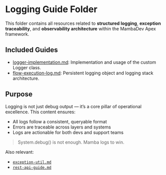 # Logging Guide Folder

This folder contains all resources related to **structured logging**, **exception traceability**, and **observability architecture** within the MambaDev Apex framework.

## Included Guides

- [logger-implementation.md](https://mambadev.io/logger-implementation): Implementation and usage of the custom Logger class.
- [flow-execution-log.md](https://mambadev.io/flow-execution-log): Persistent logging object and logging stack architecture.

## Purpose

Logging is not just debug output — it’s a core pillar of operational excellence.
This content ensures:
- All logs follow a consistent, queryable format
- Errors are traceable across layers and systems
- Logs are actionable for both devs and support teams

> System.debug() is not enough. Mamba logs to win.

Also relevant:
- [`exception-util.md`](../exception-util.md)
- [`rest-api-guide.md`](../integrations/rest-api-guide.md)

